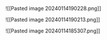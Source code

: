 
![[Pasted image 20240114190228.png]]

![[Pasted image 20240114190213.png]]

![[Pasted image 20240114185307.png]]